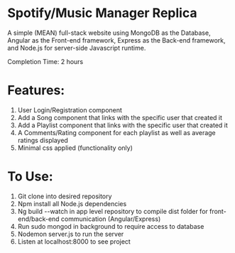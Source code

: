 Spotify/Music Manager Replica
==============
A simple (MEAN) full-stack website using MongoDB as the Database, Angular as the Front-end framework, Express as the Back-end framework,  and Node.js for server-side Javascript runtime.

Completion Time: 2 hours

Features:
===========
1) User Login/Registration component
2) Add a Song component that links with the specific user that created it
3) Add a Playlist component that links with the specific user that created it
4) A Comments/Rating component for each playlist as well as average ratings displayed
5) Minimal css applied (functionality only)

To Use:
=======
1) Git clone into desired repository
2) Npm install all Node.js dependencies
3) Ng build --watch in app level repository to compile dist folder for front-end/back-end communication (Angular/Express)
4) Run sudo mongod in background to require access to database
5) Nodemon server.js to run the server
6) Listen at localhost:8000 to see project
